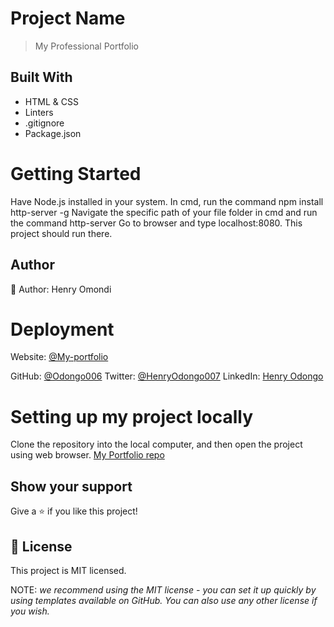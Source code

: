 # Project Name
> My Professional Portfolio

## Built With
- HTML & CSS
- Linters
- .gitignore
- Package.json

# Getting Started
Have  Node.js installed in your system.
In cmd, run the command npm install http-server -g
Navigate the specific path of your file folder in cmd and run the command http-server
Go to browser and type localhost:8080. This project should run there.

## Author
👤 Author: Henry Omondi

# Deployment
Website: [@My-portfolio](https://odongo006.github.io/my-professional-portfolio/)

GitHub: [@Odongo006](https://github.com/Odongo006/)
Twitter: [@HenryOdongo007](https://twitter.com/HenryOdongo007)
LinkedIn: [Henry Odongo](https://www.linkedin.com/in/henry-odongo-91b830182/)

# Setting up my project locally
Clone the repository into the local computer, and then open the project using web browser.
[My Portfolio repo](https://github.com/Odongo006/my-professional-portfolio.git)

## Show your support
Give a ⭐️ if you like this project!

## 📝 License
This project is MIT licensed.

NOTE: *we recommend using the MIT license - you can set it up quickly by using templates available on GitHub. You can also use any other license if you wish.*

